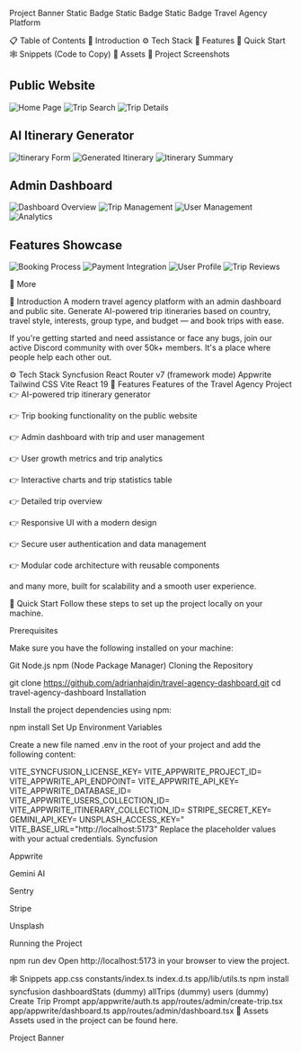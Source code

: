 Project Banner
Static Badge Static Badge Static Badge 
Travel Agency Platform

📋 Table of Contents
🤖 Introduction
⚙️ Tech Stack
🔋 Features
🤸 Quick Start
🕸️ Snippets (Code to Copy)
🔗 Assets
📸 Project Screenshots

## Public Website
![Home Page](https://via.placeholder.com/800x400?text=Home+Page)
![Trip Search](https://via.placeholder.com/800x400?text=Trip+Search+Page)
![Trip Details](https://via.placeholder.com/800x400?text=Trip+Details+Page)

## AI Itinerary Generator
![Itinerary Form](https://via.placeholder.com/800x400?text=Itinerary+Form)
![Generated Itinerary](https://via.placeholder.com/800x400?text=Generated+Itinerary)
![Itinerary Summary](https://via.placeholder.com/800x400?text=Itinerary+Summary)

## Admin Dashboard
![Dashboard Overview](https://via.placeholder.com/800x400?text=Dashboard+Overview)
![Trip Management](https://via.placeholder.com/800x400?text=Trip+Management)
![User Management](https://via.placeholder.com/800x400?text=User+Management)
![Analytics](https://via.placeholder.com/800x400?text=Analytics+Dashboard)

## Features Showcase
![Booking Process](https://via.placeholder.com/800x400?text=Booking+Process)
![Payment Integration](https://via.placeholder.com/800x400?text=Payment+Integration)
![User Profile](https://via.placeholder.com/800x400?text=User+Profile)
![Trip Reviews](https://via.placeholder.com/800x400?text=Trip+Reviews)

🚀 More


🤖 Introduction
A modern travel agency platform with an admin dashboard and public site. Generate AI-powered trip itineraries based on country, travel style, interests, group type, and budget — and book trips with ease.

If you're getting started and need assistance or face any bugs, join our active Discord community with over 50k+ members. It's a place where people help each other out.



⚙️ Tech Stack
Syncfusion
React Router v7 (framework mode)
Appwrite
Tailwind CSS
Vite
React 19
🔋 Features
Features of the Travel Agency Project
👉 AI-powered trip itinerary generator

👉 Trip booking functionality on the public website

👉 Admin dashboard with trip and user management

👉 User growth metrics and trip analytics

👉 Interactive charts and trip statistics table

👉 Detailed trip overview

👉 Responsive UI with a modern design

👉 Secure user authentication and data management

👉 Modular code architecture with reusable components

and many more, built for scalability and a smooth user experience.

🤸 Quick Start
Follow these steps to set up the project locally on your machine.

Prerequisites

Make sure you have the following installed on your machine:

Git
Node.js
npm (Node Package Manager)
Cloning the Repository

git clone https://github.com/adrianhajdin/travel-agency-dashboard.git
cd travel-agency-dashboard
Installation

Install the project dependencies using npm:

npm install
Set Up Environment Variables

Create a new file named .env in the root of your project and add the following content:

VITE_SYNCFUSION_LICENSE_KEY=
VITE_APPWRITE_PROJECT_ID=
VITE_APPWRITE_API_ENDPOINT=
VITE_APPWRITE_API_KEY=
VITE_APPWRITE_DATABASE_ID=
VITE_APPWRITE_USERS_COLLECTION_ID=
VITE_APPWRITE_ITINERARY_COLLECTION_ID=
STRIPE_SECRET_KEY=
GEMINI_API_KEY=
UNSPLASH_ACCESS_KEY="
VITE_BASE_URL="http://localhost:5173"
Replace the placeholder values with your actual credentials.
Syncfusion

Appwrite

Gemini AI

Sentry

Stripe

Unsplash

Running the Project

npm run dev
Open http://localhost:5173 in your browser to view the project.

🕸️ Snippets
app.css
constants/index.ts
index.d.ts
app/lib/utils.ts
npm install syncfusion
dashboardStats (dummy)
allTrips (dummy)
users (dummy)
Create Trip Prompt
app/appwrite/auth.ts
app/routes/admin/create-trip.tsx
app/appwrite/dashboard.ts
app/routes/admin/dashboard.tsx
🔗 Assets
Assets used in the project can be found here.

Project Banner